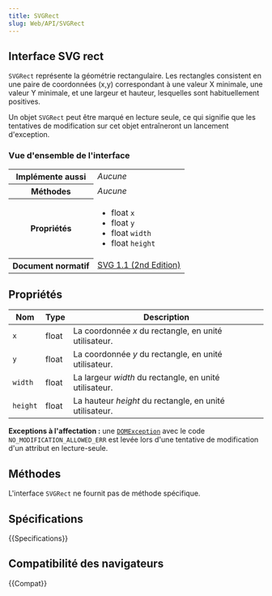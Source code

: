 ```yaml
---
title: SVGRect
slug: Web/API/SVGRect
---
```


## Interface SVG rect

`SVGRect` représente la géométrie rectangulaire. Les rectangles consistent en une paire de coordonnées (x,y) correspondant à une valeur X minimale, une valeur Y minimale, et une largeur et hauteur, lesquelles sont habituellement positives.

Un objet `SVGRect` peut être marqué en lecture seule, ce qui signifie que les tentatives de modification sur cet objet entraîneront un lancement d'exception.

### Vue d'ensemble de l'interface

<table class="standard-table">
  <tbody>
    <tr>
      <th scope="row">Implémente aussi</th>
      <td><em>Aucune</em></td>
    </tr>
    <tr>
      <th scope="row">Méthodes</th>
      <td><em>Aucune</em></td>
    </tr>
    <tr>
      <th scope="row">Propriétés</th>
      <td>
        <ul>
          <li>float <code>x</code></li>
          <li>float <code>y</code></li>
          <li>float <code>width</code></li>
          <li>float <code>height</code></li>
        </ul>
      </td>
    </tr>
    <tr>
      <th scope="row">Document normatif</th>
      <td>
        <a href="http://www.w3.org/TR/SVG11/types.html#InterfaceSVGRect"
          >SVG 1.1 (2nd Edition)</a
        >
      </td>
    </tr>
  </tbody>
</table>

## Propriétés

| Nom      | Type  | Description                                             |
| -------- | ----- | ------------------------------------------------------- |
| `x`      | float | La coordonnée _x_ du rectangle, en unité utilisateur.   |
| `y`      | float | La coordonnée _y_ du rectangle, en unité utilisateur.   |
| `width`  | float | La largeur _width_ du rectangle, en unité utilisateur.  |
| `height` | float | La hauteur _height_ du rectangle, en unité utilisateur. |

**Exceptions à l'affectation :** une [`DOMException`](DOMException) avec le code `NO_MODIFICATION_ALLOWED_ERR` est levée lors d'une tentative de modification d'un attribut en lecture-seule.

## Méthodes

L'interface `SVGRect` ne fournit pas de méthode spécifique.

## Spécifications

{{Specifications}}

## Compatibilité des navigateurs

{{Compat}}
